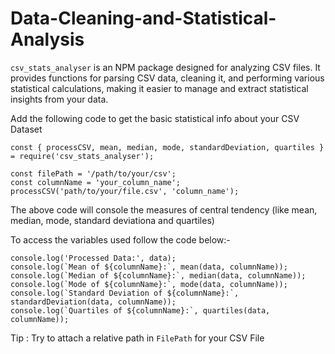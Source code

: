 # Data-Cleaning-and-Statistical-Analysis

`csv_stats_analyser` is an NPM package designed for analyzing CSV files. It provides functions for parsing CSV data, cleaning it, and performing various statistical calculations, making it easier to manage and extract statistical insights from your data.

Add the following code to get the basic statistical info about your CSV Dataset

```
const { processCSV, mean, median, mode, standardDeviation, quartiles } = require('csv_stats_analyser');

const filePath = '/path/to/your/csv'; 
const columnName = 'your_column_name';
processCSV('path/to/your/file.csv', 'column_name');
```
The above code will console the measures of central tendency (like mean, median, mode, standard deviationa and quartiles)

To access the variables used follow the code below:-
```
console.log('Processed Data:', data);
console.log(`Mean of ${columnName}:`, mean(data, columnName));
console.log(`Median of ${columnName}:`, median(data, columnName));
console.log(`Mode of ${columnName}:`, mode(data, columnName));
console.log(`Standard Deviation of ${columnName}:`, standardDeviation(data, columnName));
console.log(`Quartiles of ${columnName}:`, quartiles(data, columnName));
```

Tip : Try to attach a relative path in ```FilePath``` for your CSV File
